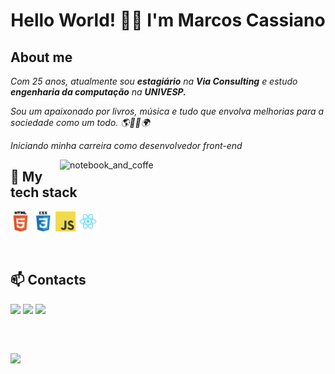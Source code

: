 <h1 align="center"> Hello World! 👋🏼 I'm Marcos Cassiano</h1>

## About me

*Com 25 anos, atualmente sou **estagiário** na **Via Consulting** e estudo **engenharia da computação** na **UNIVESP.***

*Sou um apaixonado por livros, música e tudo que envolva melhorias para a sociedade como um todo. :earth_americas::fist_right::fist_left::earth_africa:*

*Iniciando minha carreira como desenvolvedor front-end*
<br/>


<img src="https://raw.githubusercontent.com/MicaelliMedeiros/micaellimedeiros/master/image/computer-illustration.png" min-width="100px" max-width="400px" width="425px" align="right" alt="notebook_and_coffe">

<p align="left">

  ## 🔭 My tech stack 

  <p>
    <img height="32" src="https://raw.githubusercontent.com/github/explore/80688e429a7d4ef2fca1e82350fe8e3517d3494d/topics/html/html.png" alt="HTML5"/>
    <img height="32" src="https://raw.githubusercontent.com/github/explore/80688e429a7d4ef2fca1e82350fe8e3517d3494d/topics/css/css.png" alt="CSS"/>
    <img height="32" src="https://raw.githubusercontent.com/github/explore/80688e429a7d4ef2fca1e82350fe8e3517d3494d/topics/javascript/javascript.png" alt="Javascript"/>
    <img height="32" src="https://raw.githubusercontent.com/github/explore/80688e429a7d4ef2fca1e82350fe8e3517d3494d/topics/react/react.png" alt="React"/>
  </p>

</p>
<br/>
<p align="left">
  
  ## 📫 Contacts
  <p>
    <a href="https://www.linkedin.com/in/marcoscassiano/" alt="Linkedin">
    <img src="https://img.shields.io/static/v1?label=&message=Linkedin&color=informational&link=" /></a>
    <a href="mailto: marcoscassiano@protonmail.com" alt="Proton Mail">
    <img src="https://img.shields.io/static/v1?label=&message=Proton%20Mail&color=blueviolet&link=" /></a>
    <a href="https://www.instagram.com/marcoscassaraiva/" alt="Instagram">
    <img src="https://img.shields.io/static/v1?label=&message=Instagram&color=critical" /></a>
  </p>
</p>  

<br>

##

<p align="center">
 
<a href="https://github.com/marcoscasssiano/github-readme-stats">
  <img align="left" src="https://github-readme-stats.vercel.app/api/top-langs/?username=marcoscasssiano&layout=compact" />
</a>

</p>

<!---
-👋 Hi, I’m @marcoscasssiano
- 👀 I’m interested in web development
- 🌱 I’m currently learning javascript, reactJS and a little Java.
- 📫 If you want to talk to me just send me an email!
- :brazil: My native language is the portuguese! 	:v:

marcoscasssiano/marcoscasssiano is a ✨ special ✨ repository because its `README.md` (this file) appears on your GitHub profile.
You can click the Preview link to take a look at your changes.
--->
